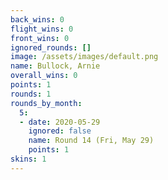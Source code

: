 ```yaml
---
back_wins: 0
flight_wins: 0
front_wins: 0
ignored_rounds: []
image: /assets/images/default.png
name: Bullock, Arnie
overall_wins: 0
points: 1
rounds: 1
rounds_by_month:
  5:
  - date: 2020-05-29
    ignored: false
    name: Round 14 (Fri, May 29)
    points: 1
skins: 1
---
```

